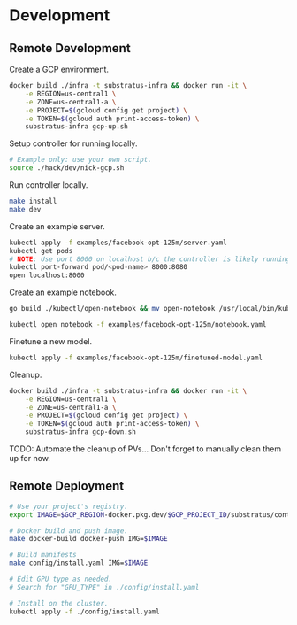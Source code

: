 # Development

## Remote Development

Create a GCP environment.

```sh
docker build ./infra -t substratus-infra && docker run -it \
    -e REGION=us-central1 \
    -e ZONE=us-central1-a \
    -e PROJECT=$(gcloud config get project) \
    -e TOKEN=$(gcloud auth print-access-token) \
    substratus-infra gcp-up.sh
```

Setup controller for running locally.

```sh
# Example only: use your own script.
source ./hack/dev/nick-gcp.sh
```

Run controller locally.

```sh
make install
make dev
```

Create an example server.

```sh
kubectl apply -f examples/facebook-opt-125m/server.yaml
kubectl get pods
# NOTE: Use port 8000 on localhost b/c the controller is likely running locally serving metrics on :8080 which will result in a 404 not found.
kubectl port-forward pod/<pod-name> 8000:8080
open localhost:8000
```

Create an example notebook.

```sh
go build ./kubectl/open-notebook && mv open-notebook /usr/local/bin/kubectl-open-notebook
```

```sh
kubectl open notebook -f examples/facebook-opt-125m/notebook.yaml
```

Finetune a new model.

```sh
kubectl apply -f examples/facebook-opt-125m/finetuned-model.yaml
```

Cleanup.

```sh
docker build ./infra -t substratus-infra && docker run -it \
    -e REGION=us-central1 \
    -e ZONE=us-central1-a \
    -e PROJECT=$(gcloud config get project) \
    -e TOKEN=$(gcloud auth print-access-token) \
    substratus-infra gcp-down.sh
```

TODO: Automate the cleanup of PVs... Don't forget to manually clean them up for now.

## Remote Deployment

```sh
# Use your project's registry.
export IMAGE=$GCP_REGION-docker.pkg.dev/$GCP_PROJECT_ID/substratus/controller-manager

# Docker build and push image.
make docker-build docker-push IMG=$IMAGE

# Build manifests
make config/install.yaml IMG=$IMAGE

# Edit GPU type as needed.
# Search for "GPU_TYPE" in ./config/install.yaml

# Install on the cluster.
kubectl apply -f ./config/install.yaml
```
